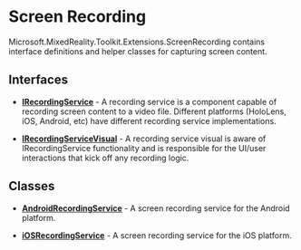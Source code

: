 # Screen Recording
Microsoft.MixedReality.Toolkit.Extensions.ScreenRecording contains interface definitions and helper classes for capturing screen content.

## Interfaces
* [**IRecordingService**](IRecordingService.cs) - A recording service is a component capable of recording screen content to a video file. Different platforms (HoloLens, iOS, Android, etc) have different recording service implementations.

* [**IRecordingServiceVisual**](IRecordingServiceVisual.cs) - A recording service visual is aware of IRecordingService functionality and is responsible for the UI/user interactions that kick off any recording logic. 

## Classes
* [**AndroidRecordingService**](AndroidRecordingService.cs) - A screen recording service for the Android platform.

* [**iOSRecordingService**](iOSRecordingService.cs) - A screen recording service for the iOS platform.

